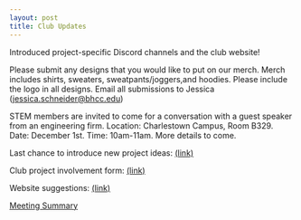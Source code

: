 ```yaml
---
layout: post
title: Club Updates
---
```


Introduced project-specific Discord channels and the club website!

Please submit any designs that you would like to put on our merch. Merch includes shirts, sweaters, sweatpants/joggers,and hoodies. Please include the logo in all designs. Email all submissions to Jessica (jessica.schneider@bhcc.edu)

STEM members are invited to come for a conversation with a guest speaker from an engineering firm. Location: Charlestown Campus, Room B329. Date: December 1st. Time: 10am-11am. More details to come.

Last chance to introduce new project ideas: [(link)](https://forms.gle/eChS3GCib4n7VwJk8)

Club project involvement form: [(link)](https://forms.gle/8NqK5QTRbii6o9Be6)

Website suggestions: [(link)](https://tinyurl.com/msyhdmcd)

[Meeting Summary](https://bhccstem.github.io/files/STEM_Meeting_Notes_11_15_22.pdf)
